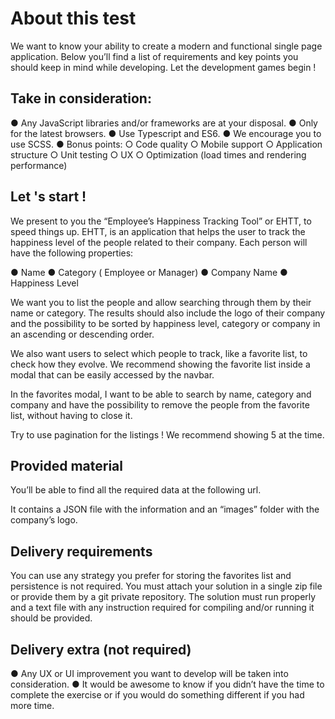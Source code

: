 # About this test

We want to know your ability to create a modern and functional single page
application.
Below you’ll find a list of requirements and key points you should keep in mind
while developing.
Let the development games begin !

## Take in consideration:

  ● Any JavaScript libraries and/or frameworks are at your disposal.
  ● Only for the latest browsers.
  ● Use Typescript and ES6.
  ● We encourage you to use SCSS.
  ● Bonus points:
    ○ Code quality
    ○ Mobile support
    ○ Application structure
    ○ Unit testing
    ○ UX
    ○ Optimization (load times and rendering performance)

## Let 's start !

We present to you the “Employee’s Happiness Tracking Tool” or EHTT, to speed
things up.
EHTT, is an application that helps the user to track the happiness level of the
people related to their company.
Each person will have the following properties:

  ● Name
  ● Category ( Employee or Manager)
  ● Company Name
  ● Happiness Level

We want you to list the people and allow searching through them by their name or
category. The results should also include the logo of their company and the
possibility to be sorted by happiness level, category or company in an ascending
or descending order.

We also want users to select which people to track, like a favorite list, to check
how they evolve. We recommend showing the favorite list inside a modal that can
be easily accessed by the navbar.

In the favorites modal, I want to be able to search by name, category and
company and have the possibility to remove the people from the favorite list,
without having to close it.

Try to use pagination for the listings ! We recommend showing 5 at the time.

## Provided material

You’ll be able to find all the required data at the following url.

It contains a JSON file with the information and an “images” folder with the
company’s logo.

## Delivery requirements

You can use any strategy you prefer for storing the favorites list and persistence is
not required. You must attach your solution in a single zip file or provide them by
a git private repository. The solution must run properly and a text file with any
instruction required for compiling and/or running it should be provided.

## Delivery extra (not required)

  ● Any UX or UI improvement you want to develop will be taken into
  consideration.
  ● It would be awesome to know if you didn’t have the time to complete the
  exercise or if you would do something different if you had more time.